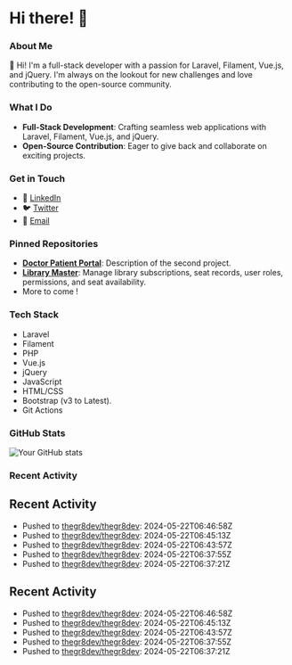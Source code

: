 # Hi there! 👋

### About Me
👋 Hi! I'm a full-stack developer with a passion for Laravel, Filament, Vue.js, and jQuery. I'm always on the lookout for new challenges and love contributing to the open-source community.

### What I Do
- **Full-Stack Development**: Crafting seamless web applications with Laravel, Filament, Vue.js, and jQuery.
- **Open-Source Contribution**: Eager to give back and collaborate on exciting projects.

### Get in Touch
- 💼 [LinkedIn](https://www.linkedin.com/in/ankit-kabra-00737b151)
- 🐦 [Twitter](https://twitter.com/thegr8devX)
- 📧 [Email](mailto:ankitswonders@gmail.com)

### Pinned Repositories
- [**Doctor Patient Portal**](https://github.com/thegr8dev/doctorpatientportal): Description of the second project.
- [**Library Master**](https://github.com/thegr8dev/mylibrary): Manage library subscriptions, seat records, user roles, permissions, and seat availability.
- More to come !

### Tech Stack
- Laravel
- Filament
- PHP
- Vue.js
- jQuery
- JavaScript
- HTML/CSS
- Bootstrap (v3 to Latest).
- Git Actions 

### GitHub Stats
![Your GitHub stats](https://github-readme-stats.vercel.app/api?username=thegr8dev&show_icons=true&theme=radical)

### Recent Activity
<!--START_SECTION:activity-->
## Recent Activity
- Pushed to [thegr8dev/thegr8dev](https://github.com/thegr8dev/thegr8dev/commit/a3bf4706aa933dccada3fec5ed226e5730b8b2d6): 2024-05-22T06:46:58Z
- Pushed to [thegr8dev/thegr8dev](https://github.com/thegr8dev/thegr8dev/commit/b947778f1354f7d4de848616a1035a05f1e2f47f): 2024-05-22T06:45:13Z
- Pushed to [thegr8dev/thegr8dev](https://github.com/thegr8dev/thegr8dev/commit/b9fa93ae904eae69f6d4b4c8f09f59917ed5cac2): 2024-05-22T06:43:57Z
- Pushed to [thegr8dev/thegr8dev](https://github.com/thegr8dev/thegr8dev/commit/4ac64f3b0cf9181aa9735689afcfb28938de7eda): 2024-05-22T06:37:55Z
- Pushed to [thegr8dev/thegr8dev](https://github.com/thegr8dev/thegr8dev/commit/7a8c4670ca39a9464ba877f86e801c32965230e1): 2024-05-22T06:37:21Z
## Recent Activity
- Pushed to [thegr8dev/thegr8dev](https://github.com/thegr8dev/thegr8dev/commit/a3bf4706aa933dccada3fec5ed226e5730b8b2d6): 2024-05-22T06:46:58Z
- Pushed to [thegr8dev/thegr8dev](https://github.com/thegr8dev/thegr8dev/commit/b947778f1354f7d4de848616a1035a05f1e2f47f): 2024-05-22T06:45:13Z
- Pushed to [thegr8dev/thegr8dev](https://github.com/thegr8dev/thegr8dev/commit/b9fa93ae904eae69f6d4b4c8f09f59917ed5cac2): 2024-05-22T06:43:57Z
- Pushed to [thegr8dev/thegr8dev](https://github.com/thegr8dev/thegr8dev/commit/4ac64f3b0cf9181aa9735689afcfb28938de7eda): 2024-05-22T06:37:55Z
- Pushed to [thegr8dev/thegr8dev](https://github.com/thegr8dev/thegr8dev/commit/7a8c4670ca39a9464ba877f86e801c32965230e1): 2024-05-22T06:37:21Z
<!--END_SECTION:activity-->
